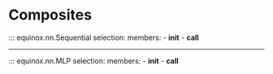 # Composites

::: equinox.nn.Sequential
    selection:
        members:
            - __init__
            - __call__

---

::: equinox.nn.MLP
    selection:
        members:
            - __init__
            - __call__
